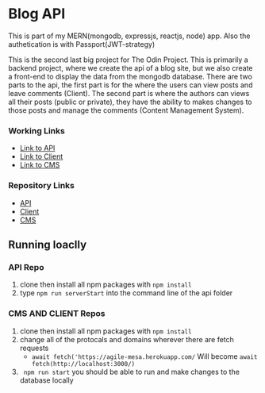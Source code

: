 # Blog API
This is part of my MERN(mongodb, expressjs, reactjs, node) app. Also the authetication is with Passport(JWT-strategy)

This is the second last big project for The Odin Project.
This is primarily a backend project, where we create the api of a blog site, but we also create a front-end to display the data from the mongodb database. There are two parts to the api, the first part is for the where the users can view posts and leave comments (Client). The second part is where the authors can views all their posts (public or private), they have the ability to makes changes to those posts and manage the comments (Content Management System). 

### Working Links

- [Link to API](https://agile-mesa-41864.herokuapp.com/)
- [Link to Client](https://blog-client-brandhawa.netlify.app/)
- [Link to CMS](https://blog-cms-brandhawa.netlify.app/)

### Repository Links 
- [API](https://github.com/brandhawa99/blog_api)
- [Client](https://github.com/brandhawa99/blog_client)
- [CMS](https://github.com/brandhawa99/blog_cms) 

## Running loaclly 
### API Repo 
1. clone then install all npm packages with ```npm install```
2. type  ``` npm run serverStart ``` into the command line of the api folder
### CMS AND CLIENT Repos
1. clone then install all npm packages with ```npm install```
2. change all of the protocals and domains wherever there are fetch requests
    - ```await fetch('https://agile-mesa.herokuapp.com/``` Will become ```await fetch(http://localhost:3000/)```
3. ``` npm run start``` you should be able to run and make changes to the database locally
